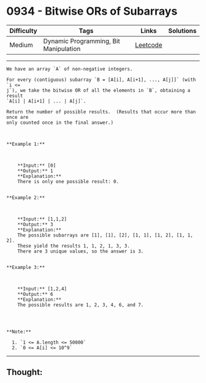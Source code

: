 # 0934 - Bitwise ORs of Subarrays

Difficulty  | Tags | Links | Solutions
----------- | ---- | ----- | -----
Medium | Dynamic Programming, Bit Manipulation | [Leetcode](https://leetcode.com/problems/bitwise-ors-of-subarrays/description/) |


-----------

```
We have an array `A` of non-negative integers.

For every (contiguous) subarray `B = [A[i], A[i+1], ..., A[j]]` (with `i <=
j`), we take the bitwise OR of all the elements in `B`, obtaining a result
`A[i] | A[i+1] | ... | A[j]`.

Return the number of possible results.  (Results that occur more than once are
only counted once in the final answer.)



**Example 1:**

    
    
    **Input:** [0]
    **Output:** 1
    **Explanation:**
    There is only one possible result: 0.
    

**Example 2:**

    
    
    **Input:** [1,1,2]
    **Output:** 3
    **Explanation:**
    The possible subarrays are [1], [1], [2], [1, 1], [1, 2], [1, 1, 2].
    These yield the results 1, 1, 2, 1, 3, 3.
    There are 3 unique values, so the answer is 3.
    

**Example 3:**

    
    
    **Input:** [1,2,4]
    **Output:** 6
    **Explanation:**
    The possible results are 1, 2, 3, 4, 6, and 7.
    



**Note:**

  1. `1 <= A.length <= 50000`
  2. `0 <= A[i] <= 10^9`
```

-----------

## Thought:
